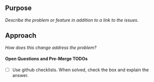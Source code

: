 ## Purpose

_Describe the problem or feature in addition to a link to the issues._

## Approach

_How does this change address the problem?_

#### Open Questions and Pre-Merge TODOs

-   [ ] Use github checklists. When solved, check the box and explain the answer.
